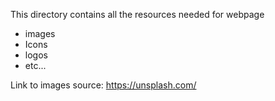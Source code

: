 This directory contains all the resources needed for webpage
- images
- Icons
- logos
- etc...

Link to images source:
https://unsplash.com/
